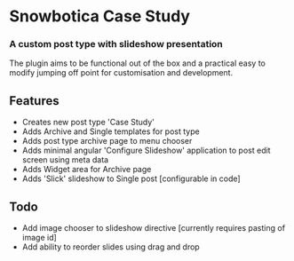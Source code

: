 # Snowbotica Case Study

### A custom post type with slideshow presentation

The plugin aims to be functional out of the box and a practical easy to modify jumping off point for customisation and development.

## Features

* Creates new post type 'Case Study'
* Adds Archive and Single templates for post type
* Adds post type archive page to menu chooser
* Adds minimal angular 'Configure Slideshow' application to post edit screen using meta data
* Adds Widget area for Archive page
* Adds 'Slick' slideshow to Single post [configurable in code]

## Todo

* Add image chooser to slideshow directive [currently requires pasting of image id]
* Add ability to reorder slides using drag and drop